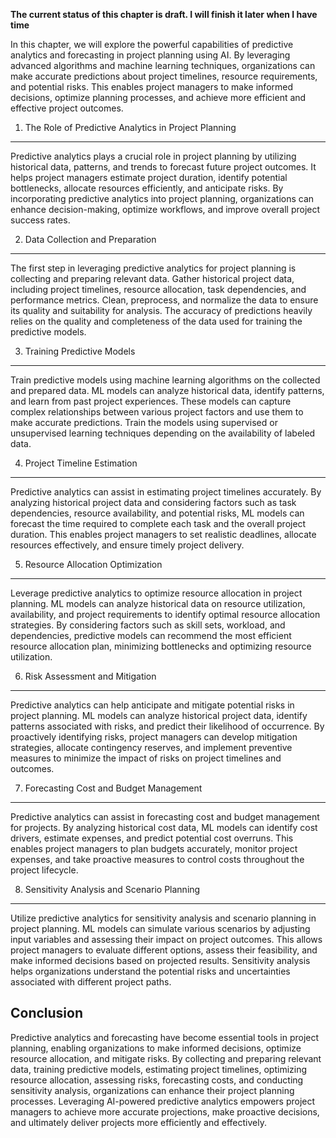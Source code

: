 **The current status of this chapter is draft. I will finish it later when I have time**

In this chapter, we will explore the powerful capabilities of predictive analytics and forecasting in project planning using AI. By leveraging advanced algorithms and machine learning techniques, organizations can make accurate predictions about project timelines, resource requirements, and potential risks. This enables project managers to make informed decisions, optimize planning processes, and achieve more efficient and effective project outcomes.

1. The Role of Predictive Analytics in Project Planning
-------------------------------------------------------

Predictive analytics plays a crucial role in project planning by utilizing historical data, patterns, and trends to forecast future project outcomes. It helps project managers estimate project duration, identify potential bottlenecks, allocate resources efficiently, and anticipate risks. By incorporating predictive analytics into project planning, organizations can enhance decision-making, optimize workflows, and improve overall project success rates.

2. Data Collection and Preparation
----------------------------------

The first step in leveraging predictive analytics for project planning is collecting and preparing relevant data. Gather historical project data, including project timelines, resource allocation, task dependencies, and performance metrics. Clean, preprocess, and normalize the data to ensure its quality and suitability for analysis. The accuracy of predictions heavily relies on the quality and completeness of the data used for training the predictive models.

3. Training Predictive Models
-----------------------------

Train predictive models using machine learning algorithms on the collected and prepared data. ML models can analyze historical data, identify patterns, and learn from past project experiences. These models can capture complex relationships between various project factors and use them to make accurate predictions. Train the models using supervised or unsupervised learning techniques depending on the availability of labeled data.

4. Project Timeline Estimation
------------------------------

Predictive analytics can assist in estimating project timelines accurately. By analyzing historical project data and considering factors such as task dependencies, resource availability, and potential risks, ML models can forecast the time required to complete each task and the overall project duration. This enables project managers to set realistic deadlines, allocate resources effectively, and ensure timely project delivery.

5. Resource Allocation Optimization
-----------------------------------

Leverage predictive analytics to optimize resource allocation in project planning. ML models can analyze historical data on resource utilization, availability, and project requirements to identify optimal resource allocation strategies. By considering factors such as skill sets, workload, and dependencies, predictive models can recommend the most efficient resource allocation plan, minimizing bottlenecks and optimizing resource utilization.

6. Risk Assessment and Mitigation
---------------------------------

Predictive analytics can help anticipate and mitigate potential risks in project planning. ML models can analyze historical project data, identify patterns associated with risks, and predict their likelihood of occurrence. By proactively identifying risks, project managers can develop mitigation strategies, allocate contingency reserves, and implement preventive measures to minimize the impact of risks on project timelines and outcomes.

7. Forecasting Cost and Budget Management
-----------------------------------------

Predictive analytics can assist in forecasting cost and budget management for projects. By analyzing historical cost data, ML models can identify cost drivers, estimate expenses, and predict potential cost overruns. This enables project managers to plan budgets accurately, monitor project expenses, and take proactive measures to control costs throughout the project lifecycle.

8. Sensitivity Analysis and Scenario Planning
---------------------------------------------

Utilize predictive analytics for sensitivity analysis and scenario planning in project planning. ML models can simulate various scenarios by adjusting input variables and assessing their impact on project outcomes. This allows project managers to evaluate different options, assess their feasibility, and make informed decisions based on projected results. Sensitivity analysis helps organizations understand the potential risks and uncertainties associated with different project paths.

Conclusion
----------

Predictive analytics and forecasting have become essential tools in project planning, enabling organizations to make informed decisions, optimize resource allocation, and mitigate risks. By collecting and preparing relevant data, training predictive models, estimating project timelines, optimizing resource allocation, assessing risks, forecasting costs, and conducting sensitivity analysis, organizations can enhance their project planning processes. Leveraging AI-powered predictive analytics empowers project managers to achieve more accurate projections, make proactive decisions, and ultimately deliver projects more efficiently and effectively.
